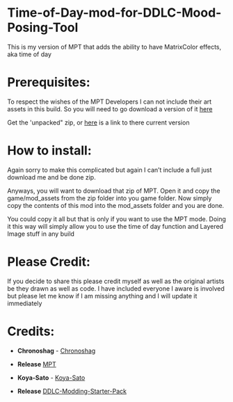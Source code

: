 # Time-of-Day-mod-for-DDLC-Mood-Posing-Tool
This is my version of MPT that adds the ability to have MatrixColor effects, aka time of day

# Prerequisites:
 
To respect the wishes of the MPT Developers I can not include their art assets in this build. So you will need to go download a version of it [here](https://www.reddit.com/r/DDLCMods/comments/emennq/mood_posing_tool_mpt_v10_release_for_ddlc_modding/)

Get the 'unpacked" zip, or [here](https://drive.google.com/drive/folders/136KBThnImX3qABRlMO8YKykM5gtLI_6x) is a link to there current version



# How to install:

Again sorry to make this complicated but again I can’t include a full just download me and be done zip.

Anyways, you will want to download that zip of MPT. Open it and copy the game/mod_assets from the zip folder into you game folder. Now simply copy the contents of this mod into the mod_assets folder and you are done. 

You could copy it all but that is only if you want to use the MPT mode. Doing it this way will simply allow you to use the time of day function and Layered Image stuff in any build


# Please Credit:
If you decide to share this please credit myself as well as the original artists be they drawn as well as code. 
I have included everyone I aware is involved but please let me know if I am missing anything and I will update it immediately 



# Credits:
- **Chronoshag** - [Chronoshag](https://www.reddit.com/user/chronoshag/) 
- **Release** [MPT](https://www.reddit.com/r/DDLCMods/comments/emennq/mood_posing_tool_mpt_v10_release_for_ddlc_modding/)


- **Koya-Sato** - [Koya-Sato](https://github.com/Koya-Sato) 
- **Release** [DDLC-Modding-Starter-Pack](https://github.com/Koya-Sato/DDLC-Modding-Starter-Pack)


